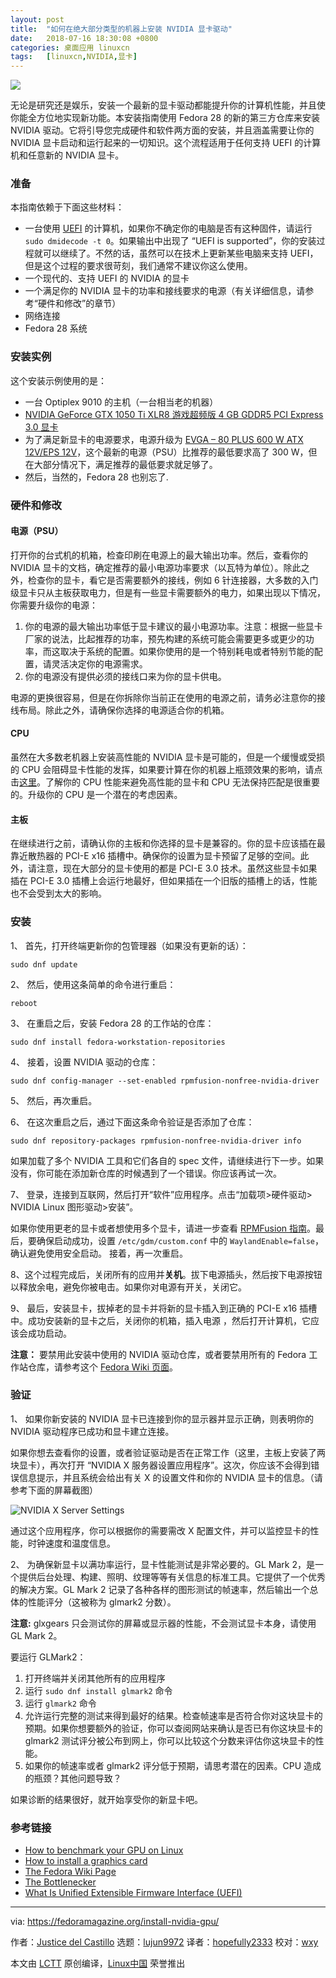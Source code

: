 ```yaml
---
layout: post
title:	"如何在绝大部分类型的机器上安装 NVIDIA 显卡驱动"
date:	2018-07-16 18:30:08 +0800 
categories:	桌面应用 linuxcn 
tags:	[linuxcn,NVIDIA,显卡]
---
```



![](/Asserts/Images//attachment/album/201807/16/183011kvccauc7ufddagag.jpg)


无论是研究还是娱乐，安装一个最新的显卡驱动都能提升你的计算机性能，并且使你能全方位地实现新功能。本安装指南使用 Fedora 28 的新的第三方仓库来安装 NVIDIA 驱动。它将引导您完成硬件和软件两方面的安装，并且涵盖需要让你的 NVIDIA 显卡启动和运行起来的一切知识。这个流程适用于任何支持 UEFI 的计算机和任意新的 NVIDIA 显卡。


### 准备


本指南依赖于下面这些材料：


* 一台使用 [UEFI](https://whatis.techtarget.com/definition/Unified-Extensible-Firmware-Interface-UEFI) 的计算机，如果你不确定你的电脑是否有这种固件，请运行 `sudo dmidecode -t 0`。如果输出中出现了 “UEFI is supported”，你的安装过程就可以继续了。不然的话，虽然可以在技术上更新某些电脑来支持 UEFI，但是这个过程的要求很苛刻，我们通常不建议你这么使用。
* 一个现代的、支持 UEFI 的 NVIDIA 的显卡
* 一个满足你的 NVIDIA 显卡的功率和接线要求的电源（有关详细信息，请参考“硬件和修改”的章节）
* 网络连接
* Fedora 28 系统


### 安装实例


这个安装示例使用的是：


* 一台 Optiplex 9010 的主机（一台相当老的机器）
* [NVIDIA GeForce GTX 1050 Ti XLR8 游戏超频版 4 GB GDDR5 PCI Express 3.0 显卡](https://www.cnet.com/products/pny-geforce-gtx-xlr8-gaming-1050-ti-overclocked-edition-graphics-card-gf-gtx-1050-ti-4-gb/specs/)
* 为了满足新显卡的电源要求，电源升级为 [EVGA – 80 PLUS 600 W ATX 12V/EPS 12V](https://www.evga.com/products/product.aspx?pn=100-B1-0600-KR)，这个最新的电源（PSU）比推荐的最低要求高了 300 W，但在大部分情况下，满足推荐的最低要求就足够了。
* 然后，当然的，Fedora 28 也别忘了.


### 硬件和修改


#### 电源（PSU）


打开你的台式机的机箱，检查印刷在电源上的最大输出功率。然后，查看你的 NVIDIA 显卡的文档，确定推荐的最小电源功率要求（以瓦特为单位）。除此之外，检查你的显卡，看它是否需要额外的接线，例如 6 针连接器，大多数的入门级显卡只从主板获取电力，但是有一些显卡需要额外的电力，如果出现以下情况，你需要升级你的电源：


1. 你的电源的最大输出功率低于显卡建议的最小电源功率。注意：根据一些显卡厂家的说法，比起推荐的功率，预先构建的系统可能会需要更多或更少的功率，而这取决于系统的配置。如果你使用的是一个特别耗电或者特别节能的配置，请灵活决定你的电源需求。
2. 你的电源没有提供必须的接线口来为你的显卡供电。


电源的更换很容易，但是在你拆除你当前正在使用的电源之前，请务必注意你的接线布局。除此之外，请确保你选择的电源适合你的机箱。


#### CPU


虽然在大多数老机器上安装高性能的 NVIDIA 显卡是可能的，但是一个缓慢或受损的 CPU 会阻碍显卡性能的发挥，如果要计算在你的机器上瓶颈效果的影响，请点击[这里](http://thebottlenecker.com "Home: The Bottle Necker")。了解你的 CPU 性能来避免高性能的显卡和 CPU 无法保持匹配是很重要的。升级你的 CPU 是一个潜在的考虑因素。


#### 主板


在继续进行之前，请确认你的主板和你选择的显卡是兼容的。你的显卡应该插在最靠近散热器的 PCI-E x16 插槽中。确保你的设置为显卡预留了足够的空间。此外，请注意，现在大部分的显卡使用的都是 PCI-E 3.0 技术。虽然这些显卡如果插在 PCI-E 3.0 插槽上会运行地最好，但如果插在一个旧版的插槽上的话，性能也不会受到太大的影响。


### 安装


1、 首先，打开终端更新你的包管理器（如果没有更新的话）：



```
sudo dnf update

```

2、 然后，使用这条简单的命令进行重启：



```
reboot

```

3、 在重启之后，安装 Fedora 28 的工作站的仓库：



```
sudo dnf install fedora-workstation-repositories

```

4、 接着，设置 NVIDIA 驱动的仓库：



```
sudo dnf config-manager --set-enabled rpmfusion-nonfree-nvidia-driver

```

5、 然后，再次重启。


6、 在这次重启之后，通过下面这条命令验证是否添加了仓库：



```
sudo dnf repository-packages rpmfusion-nonfree-nvidia-driver info

```

如果加载了多个 NVIDIA 工具和它们各自的 spec 文件，请继续进行下一步。如果没有，你可能在添加新仓库的时候遇到了一个错误。你应该再试一次。


7、 登录，连接到互联网，然后打开“软件”应用程序。点击“加载项>硬件驱动> NVIDIA Linux 图形驱动>安装”。


如果你使用更老的显卡或者想使用多个显卡，请进一步查看 [RPMFusion 指南](https://rpmfusion.org/Howto/NVIDIA?highlight=%28CategoryHowto%29)。最后，要确保启动成功，设置 `/etc/gdm/custom.conf` 中的 `WaylandEnable=false`，确认避免使用安全启动。 接着，再一次重启。


8、这个过程完成后，关闭所有的应用并**关机**。拔下电源插头，然后按下电源按钮以释放余电，避免你被电击。如果你对电源有开关，关闭它。


9、 最后，安装显卡，拔掉老的显卡并将新的显卡插入到正确的 PCI-E x16 插槽中。成功安装新的显卡之后，关闭你的机箱，插入电源 ，然后打开计算机，它应该会成功启动。


**注意：** 要禁用此安装中使用的 NVIDIA 驱动仓库，或者要禁用所有的 Fedora 工作站仓库，请参考这个 [Fedora Wiki 页面](https://fedoraproject.org/wiki/Workstation/Third_Party_Software_Repositories)。


### 验证


1、 如果你新安装的 NVIDIA 显卡已连接到你的显示器并显示正确，则表明你的 NVIDIA 驱动程序已成功和显卡建立连接。


如果你想去查看你的设置，或者验证驱动是否在正常工作（这里，主板上安装了两块显卡），再次打开 “NVIDIA X 服务器设置应用程序”。这次，你应该不会得到错误信息提示，并且系统会给出有关 X 的设置文件和你的 NVIDIA 显卡的信息。（请参考下面的屏幕截图）


![NVIDIA X Server Settings](/Asserts/Images//attachment/album/201807/16/183014p8kwwai28886u2k8.png "NVIDIA X Server Settings")


通过这个应用程序，你可以根据你的需要需改 X 配置文件，并可以监控显卡的性能，时钟速度和温度信息。


2、 为确保新显卡以满功率运行，显卡性能测试是非常必要的。GL Mark 2，是一个提供后台处理、构建、照明、纹理等等有关信息的标准工具。它提供了一个优秀的解决方案。GL Mark 2 记录了各种各样的图形测试的帧速率，然后输出一个总体的性能评分（这被称为 glmark2 分数）。


**注意:** glxgears 只会测试你的屏幕或显示器的性能，不会测试显卡本身，请使用 GL Mark 2。


要运行 GLMark2：


1. 打开终端并关闭其他所有的应用程序
2. 运行 `sudo dnf install glmark2` 命令
3. 运行 `glmark2` 命令
4. 允许运行完整的测试来得到最好的结果。检查帧速率是否符合你对这块显卡的预期。如果你想要额外的验证，你可以查阅网站来确认是否已有你这块显卡的 glmark2 测试评分被公布到网上，你可以比较这个分数来评估你这块显卡的性能。
5. 如果你的帧速率或者 glmark2 评分低于预期，请思考潜在的因素。CPU 造成的瓶颈？其他问题导致？


如果诊断的结果很好，就开始享受你的新显卡吧。


### 参考链接


* [How to benchmark your GPU on Linux](https://www.howtoforge.com/tutorial/linux-gpu-benchmark/)
* [How to install a graphics card](https://www.pcworld.com/article/2913370/components-graphics/how-to-install-a-graphics-card.html)
* [The Fedora Wiki Page](https://fedoraproject.org/wiki/Workstation/Third_Party_Software_Repositories)
* [The Bottlenecker](http://thebottlenecker.com "Home: The Bottle Necker")
* [What Is Unified Extensible Firmware Interface (UEFI)](https://whatis.techtarget.com/definition/Unified-Extensible-Firmware-Interface-UEFI)




---


via: <https://fedoramagazine.org/install-nvidia-gpu/>


作者：[Justice del Castillo](https://fedoramagazine.org/author/justice/) 选题：[lujun9972](https://github.com/lujun9972) 译者：[hopefully2333](https://github.com/hopefully2333) 校对：[wxy](https://github.com/wxy)


本文由 [LCTT](https://github.com/LCTT/TranslateProject) 原创编译，[Linux中国](https://linux.cn/) 荣誉推出
